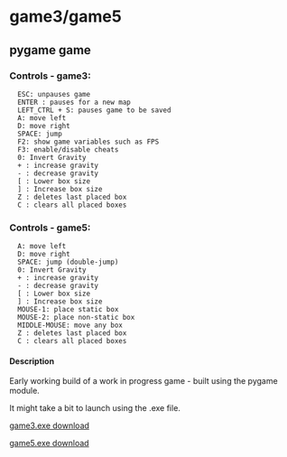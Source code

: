 # game3/game5
## pygame game
### Controls - game3:
```
  ESC: unpauses game
  ENTER : pauses for a new map
  LEFT_CTRL + S: pauses game to be saved
  A: move left
  D: move right
  SPACE: jump
  F2: show game variables such as FPS
  F3: enable/disable cheats
  0: Invert Gravity 
  + : increase gravity
  - : decrease gravity
  [ : Lower box size
  ] : Increase box size
  Z : deletes last placed box
  C : clears all placed boxes
```
### Controls - game5:
```
  A: move left
  D: move right
  SPACE: jump (double-jump)
  0: Invert Gravity
  + : increase gravity
  - : decrease gravity
  [ : Lower box size
  ] : Increase box size
  MOUSE-1: place static box
  MOUSE-2: place non-static box
  MIDDLE-MOUSE: move any box
  Z : deletes last placed box
  C : clears all placed boxes
```
#### Description
Early working build of a work in progress game - built using the pygame module.

It might take a bit to launch using the .exe file.

<a href="https://www.mediafire.com/file/s8rwpd9tm0tw62l/game3.exe/file">game3.exe download</a>

<a href="https://www.mediafire.com/file/vu7mssfrp13kqwd/game5.exe/file">game5.exe download</a>
